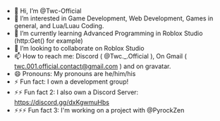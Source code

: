 - 👋 Hi, I’m @Twc-Official
- 👀 I’m interested in Game Development, Web Development, Games in general, and Lua/Luau Coding.
- 🌱 I’m currently learning Advanced Programming in Roblox Studio (http:Get() for example)
- 💞️ I’m looking to collaborate on Roblox Studio
- 📫 How to reach me: Discord ( @Twc._.Official ), On Gmail ( twc.001.official.contact@gmail.com ) and on gravatar.
- 😄 Pronouns: My pronouns are he/him/his
- ⚡ Fun fact: I own a development group!
- ⚡⚡ Fun fact 2: I also own a Discord Server: https://discord.gg/dxKgwmuHbs
- ⚡⚡⚡ Fun fact 3: I'm working on a project with @PyrockZen

<!---
Twc-Official/Twc-Official is a ✨ special ✨ repository because its `README.md` (this file) appears on your GitHub profile.
You can click the Preview link to take a look at your changes.
--->
